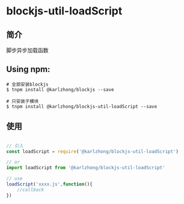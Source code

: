 # blockjs-util-loadScript

## 简介
脚步异步加载函数

## Using npm:
```shell
# 全部安装blockjs
$ tnpm install @karlzhong/blockjs --save

# 只安装子模块
$ tnpm install @karlzhong/blockjs-util-loadScript --save
```


## 使用
```js

// 引入
const loadScript = require('@karlzhong/blockjs-util-loadScript')

// or
import loadScript from '@karlzhong/blockjs-util-loadScript'

// use
loadScript('xxxx.js',function(){
    //callback
})

```